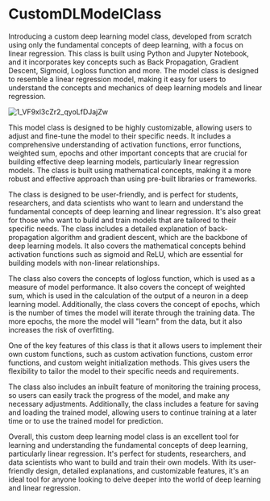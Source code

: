 # CustomDLModelClass
Introducing a custom deep learning model class, developed from scratch using only the fundamental concepts of deep learning, with a focus on linear regression. This class is built using Python and Jupyter Notebook, and it incorporates key concepts such as Back Propagation, Gradient Descent, Sigmoid, Logloss function and more. The model class is designed to resemble a linear regression model, making it easy for users to understand the concepts and mechanics of deep learning models and linear regression.

![1_VF9xl3cZr2_qyoLfDJajZw](https://user-images.githubusercontent.com/101708836/214130858-bdca2cc9-fb3b-4cb6-a233-a5b6f4e3b351.gif)


This model class is designed to be highly customizable, allowing users to adjust and fine-tune the model to their specific needs. It includes a comprehensive understanding of activation functions, error functions, weighted sum, epochs and other important concepts that are crucial for building effective deep learning models, particularly linear regression models. The class is built using mathematical concepts, making it a more robust and effective approach than using pre-built libraries or frameworks.

The class is designed to be user-friendly, and is perfect for students, researchers, and data scientists who want to learn and understand the fundamental concepts of deep learning and linear regression. It's also great for those who want to build and train models that are tailored to their specific needs. The class includes a detailed explanation of back-propagation algorithm and gradient descent, which are the backbone of deep learning models. It also covers the mathematical concepts behind activation functions such as sigmoid and ReLU, which are essential for building models with non-linear relationships.

The class also covers the concepts of logloss function, which is used as a measure of model performance. It also covers the concept of weighted sum, which is used in the calculation of the output of a neuron in a deep learning model. Additionally, the class covers the concept of epochs, which is the number of times the model will iterate through the training data. The more epochs, the more the model will "learn" from the data, but it also increases the risk of overfitting.

One of the key features of this class is that it allows users to implement their own custom functions, such as custom activation functions, custom error functions, and custom weight initialization methods. This gives users the flexibility to tailor the model to their specific needs and requirements.

The class also includes an inbuilt feature of monitoring the training process, so users can easily track the progress of the model, and make any necessary adjustments. Additionally, the class includes a feature for saving and loading the trained model, allowing users to continue training at a later time or to use the trained model for prediction.

Overall, this custom deep learning model class is an excellent tool for learning and understanding the fundamental concepts of deep learning, particularly linear regression. It's perfect for students, researchers, and data scientists who want to build and train their own models. With its user-friendly design, detailed explanations, and customizable features, it's an ideal tool for anyone looking to delve deeper into the world of deep learning and linear regression.
